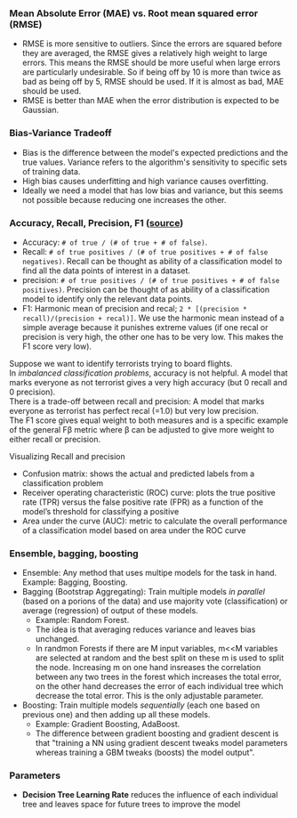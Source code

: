 ### Mean Absolute Error (MAE) vs. Root mean squared error (RMSE)
- RMSE is more sensitive to outliers.
Since the errors are squared before they are averaged, the RMSE gives a relatively high weight to large errors. 
This means the RMSE should be more useful when large errors are particularly undesirable.
So if being off by 10 is more than twice as bad as being off by 5, RMSE should be used. If it is almost as bad, MAE should be used.
- RMSE is better than MAE when the error distribution is expected to be Gaussian.

### Bias-Variance Tradeoff
- Bias is the difference between the model's expected predictions and the true values. Variance refers to the algorithm's sensitivity to specific sets of training data.  
- High bias causes underfitting and high variance causes overfitting.  
- Ideally we need a model that has low bias and variance, but this seems not possible because reducing one increases the other.

### Accuracy, Recall, Precision, F1 ([source](https://towardsdatascience.com/beyond-accuracy-precision-and-recall-3da06bea9f6c))
- Accuracy: `# of true / (# of true + # of false)`.
- Recall: `# of true positives / (# of true positives + # of false negatives)`. Recall can be thought as ability of a classification model to find all the data points of interest in a dataset.
- precision: `# of true positives / (# of true positives + # of false positives)`. Precision can be thought of as ability of a classification model to identify only the relevant data points.
- F1: Harmonic mean of precision and recal; `2 * [(precision * recall)/(precision + recal)]`. We use the harmonic mean instead of a simple average because it punishes extreme values (if one recal or precision is very high, the other one has to be very low. This makes the F1 score very low).

Suppose we want to identify terrorists trying to board flights.  
In *imbalanced classification problems*, accuracy is not helpful. A model that marks everyone as not terrorist gives a very high accuracy (but 0 recall and 0 precision).  
There is a trade-off between recall and precision: A model that marks everyone as terrorist has perfect recal (=1.0) but very low precision.  
The F1 score gives equal weight to both measures and is a specific example of the general Fβ metric where β can be adjusted to give more weight to either recall or precision.

Visualizing Recall and precision
- Confusion matrix: shows the actual and predicted labels from a classification problem
- Receiver operating characteristic (ROC) curve: plots the true positive rate (TPR) versus the false positive rate (FPR) as a function of the model’s threshold for classifying a positive
- Area under the curve (AUC): metric to calculate the overall performance of a classification model based on area under the ROC curve

### Ensemble, bagging, boosting
- Ensemble: Any method that uses multipe models for the task in hand. Example: Bagging, Boosting.
- Bagging (Bootstrap Aggregating): Train multiple models *in parallel* (based on a porions of the data) and use majority vote (classification) or average (regression) of output of these models.  
  - Example: Random Forest.  
  - The idea is that averaging reduces variance and leaves bias unchanged.
  - In randmon Forests if there are M input variables, m<<M variables are selected at random and the best split on these m is used to split the node. Increasing m on one hand insreases the correlation between any two trees in the forest which increases the total error, on the other hand decreases the error of each individual tree which decrease the total error. This is the only adjustable parameter.
- Boosting: Train multiple models *sequentially* (each one based on previous one) and then adding up all these models. 
  - Example: Gradient Boosting, AdaBoost. 
  - The difference between gradient boosting and gradient descent is that "training a NN using gradient descent tweaks model parameters whereas training a GBM tweaks (boosts) the model output".

### Parameters
- **Decision Tree Learning Rate** reduces the influence of each individual tree and leaves space for future trees to improve the model
